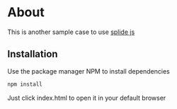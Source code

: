 # About

This is another sample case to use [splide js](https://splidejs.com/)

## Installation

Use the package manager NPM to install dependencies

```bash
npm install
```

Just click index.html to open it in your default browser